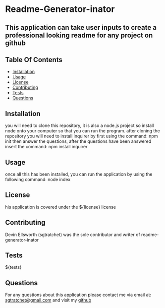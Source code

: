 # Readme-Generator-inator

## This application can take user inputs to create a professional looking readme for any project on github

## Table Of Contents

 * [Installation](#installation)
 * [Usage](#usage)
 * [License](#license)
 * [Contributing](#contributing)
 * [Tests](#tests)
 * [Questions](#questions)

## Installation
you will need to clone this repository, it is also a node.js project so install node onto your computer so that you can run the program. after cloning the repository
you will need to install inquirer by first using the command:  npm init
then answer the questions, after the questions have been answered insert the command: npm install inquirer
    
## Usage
once all this has been installed, you can run the application by using the following command: 
    node index
    
## License
his application is covered under the ${license} license
    
## Contributing
Devin Ellsworth (sgtratchet) was the sole contributor and writer of readme-generator-inator
   
## Tests
${tests}
    
## Questions
For any questions about this application please contact me via email at: sgtratchet@gmail.com 
and visit my [github](https://github.com/sgtratchet/readme-generator-inator)
